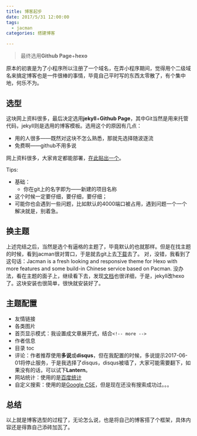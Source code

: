 ```yaml
---
title: 博客起步
date: 2017/5/31 12:00:00
tags:
  - jacman
categories: 搭建博客

---
```

> 最终选用**Github Page**+**hexo**

原本的初衷是为了小程序所以注册了一个域名，在弄小程序期间，觉得用个二级域名来搞定博客也是一件很棒的事情，毕竟自己平时写的东西太零散了，有个集中地，何乐不为。

## 选型

这块网上资料很多，最后决定选用**jekyll**+**Github Page**，其中Git当然是用来托管代码，jekyll则是选用的博客模板。选用这个的原因有几点：
- 用的人很多——既然对这块不怎么熟悉，那就先选择随波逐流
- 免费啊——github不用多说

<!-- more -->

网上资料很多，大家肯定都能部署，[在此贴出一个](http://blog.csdn.net/wyc12306/article/details/51445623)。

Tips:
 - 基础：
    - 你在git上的名字即为——新建的项目名称
 - 这个时候一定要仔细，要仔细，要仔细；
 - 可能你也会遇到一些问题，比如默认的4000端口被占用，遇到问题一个一个解决就是，别着急。
<!-- more -->

## 换主题

上述完结之后，当然是选个有逼格的主题了，毕竟默认的也就那样。但是在找主题的时候，看到jacman很对胃口，于是就去git上去[下载](https://github.com/wuchong/jacman)去了。
对，没错，我看到了这句话：Jacman is a fresh looking and responsive theme for Hexo with more features and some build-in Chinese service based on Pacman.
没办法，看在主题的面子上，继续看下去，发现[文档](http://jacman.wuchong.me/2014/11/20/how-to-use-jacman/)也很详细，于是，jekyll改hexo了。这块安装也很简单，很快就安装好了。

## 主题配置

- 友情链接
- 各类图片
- 首页显示模式：我设置成文章展开式，结合```<!-- more -->```
- 作者信息
- 目录 toc
- 评论：作者推荐使用**多说**或**disqus**，但在我配置的时候，多说提示2017-06-01将停止服务，于是我选择了disqus，disqus被墙了，大家可能需要翻下，如果没有的话，可以试下**Lantern**。
- 网站统计：使用的是[百度统计](https://tongji.baidu.com/web/welcome/login)
- 自定义搜索：使用的是[Google CSE](https://www.google.com/cse/)，但是现在还没有搜索成功过。。。

## 总结
以上就是博客选型的过程了，无论怎么说，也是将自己的博客搭了个框架，具体内容还是得靠自己添砖加瓦了。
